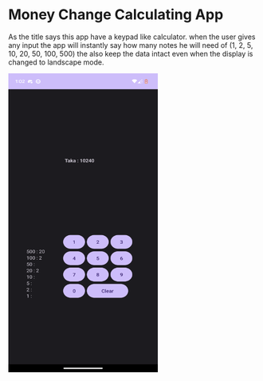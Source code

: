 # Money Change Calculating App

As the title says this app have a keypad like calculator.
when the user gives any input the app will instantly say how many notes he will need of (1, 2, 5, 10, 20, 50, 100, 500)
the also keep the data intact even when the display is changed to landscape mode.

<img src="Images/ss.png" width=300 height=600> 
